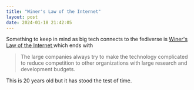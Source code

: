 ```yaml
---
title: "Winer's Law of the Internet"
layout: post
date: 2024-01-18 21:42:05
---
```

Something to keep in mind as big tech connects to the fediverse is [ Winer's Law of the Internet ](https://www.edge.org/response-detail/10476) which ends with

> The large companies always try to make the technology complicated to reduce competition to other organizations with large research and development budgets.

This is 20 years old but it has stood the test of time.
